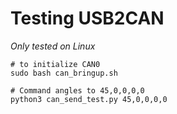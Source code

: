 # Testing USB2CAN
*Only tested on Linux*

```
# to initialize CAN0
sudo bash can_bringup.sh 

# Command angles to 45,0,0,0,0
python3 can_send_test.py 45,0,0,0,0 
```
